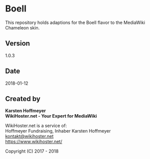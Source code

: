 # Boell
This repository holds adaptions for the Boell flavor to the MediaWiki Chameleon skin.

## Version  
1.0.3

## Date  
2018-01-12

## Created by
**Karsten Hoffmeyer**  
**WikiHoster.net - Your Expert for MediaWiki**

WikiHoster.net is a service of:  
Hoffmeyer Fundraising, Inhaber Karsten Hoffmeyer  
kontakt@wikihoster.net  
https://www.wikihoster.net/

Copyright (C) 2017 - 2018
